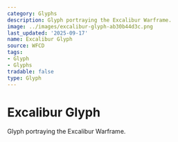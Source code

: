 ```yaml
---
category: Glyphs
description: Glyph portraying the Excalibur Warframe.
image: ../images/excalibur-glyph-ab30b44d3c.png
last_updated: '2025-09-17'
name: Excalibur Glyph
source: WFCD
tags:
- Glyph
- Glyphs
tradable: false
type: Glyph
---
```


# Excalibur Glyph

Glyph portraying the Excalibur Warframe.

